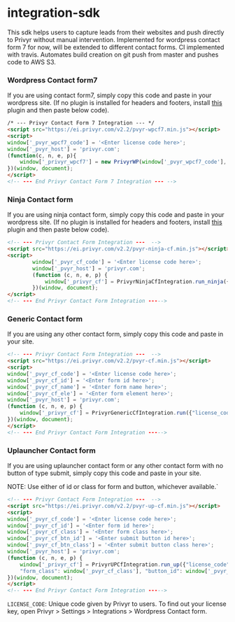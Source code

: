 # integration-sdk

This sdk helps users to capture leads from their websites and push directly to Privyr without manual intervention.
Implemented for wordpress contact form 7 for now, will be extended to different contact forms.
CI implemented with travis. Automates build creation on git push from master and pushes code to AWS S3.


### Wordpress Contact form7
If you are using contact form7, simply copy this code and paste in your wordpress site.
(If no plugin is installed for headers and footers, install [this](https://wordpress.org/plugins/insert-headers-and-footers/)  plugin and then paste below code).

```html
/* --- Privyr Contact Form 7 Integration --- */ 
<script src="https://ei.privyr.com/v2.2/pvyr-wpcf7.min.js"></script>
<script>
window['_pvyr_wpcf7_code'] = '<Enter license code here>';
window['_pvyr_host'] = 'privyr.com';
(function(c, n, e, p){
    window['_privyr_wpcf7'] = new PrivyrWP(window['_pvyr_wpcf7_code'], "your-name",  "your-email" , "tel");
})(window, document);
</script>
<!-- --- End Privyr Contact Form 7 Integration --- --> 
```

### Ninja Contact form
If you are using ninja contact form, simply copy this code and paste in your wordpress site.
(If no plugin is installed for headers and footers, install [this](https://wordpress.org/plugins/insert-headers-and-footers/)  plugin and then paste below code).

```html
<!-- --- Privyr Contact Form Integration ---  -->
<script src="https://ei.privyr.com/v2.2/pvyr-ninja-cf.min.js"></script>
<script>
        window['_pvyr_cf_code'] = '<Enter license code here>';
        window['_pvyr_host'] = 'privyr.com';
        (function (c, n, e, p) {
            window['_privyr_cf'] = PrivyrNinjaCfIntegration.run_ninja({"license_code": window['_pvyr_cf_code']});
        })(window, document);
</script>
<!-- --- End Privyr Contact Form Integration ----->
```

### Generic Contact form
If you are using any other contact form, simply copy this code and paste in your site.

```html
<!-- --- Privyr Contact Form Integration ---  -->
<script src="https://ei.privyr.com/v2.2/pvyr-cf.min.js"></script>
<script>
window['_pvyr_cf_code'] = '<Enter license code here>';
window['_pvyr_cf_id'] = '<Enter form id here>';
window['_pvyr_cf_name'] = '<Enter form name here>';
window['_pvyr_cf_ele'] = '<Enter form element here>';
window['_pvyr_host'] = 'privyr.com';
(function (c, n, e, p) {
    window['_privyr_cf'] = PrivyrGenericCfIntegration.run({"license_code": window['_pvyr_cf_code'], "form_id": window['_pvyr_cf_id'], "form_name": window['_pvyr_cf_name'], "form_ele": window['_pvyr_cf_ele'], "all_forms": true});
})(window, document);
</script>
<!-- --- End Privyr Contact Form Integration ----->
```

### Uplauncher Contact form
If you are using uplauncher contact form or any other contact form with no button of type submit, 
simply copy this code and paste in your site.

NOTE: Use either of id or class for form and button, whichever available.`

```html
<!-- --- Privyr Contact Form Integration ---  -->
<script src="https://ei.privyr.com/v2.2/pvyr-up-cf.min.js"></script>
<script>
window['_pvyr_cf_code'] = '<Enter license code here>';
window['_pvyr_cf_id'] = '<Enter form id here>';
window['_pvyr_cf_class'] = '<Enter form class here>';
window['_pvyr_cf_btn_id'] = '<Enter submit button id here>';
window['_pvyr_cf_btn_class'] = '<Enter submit button class here>';
window['_pvyr_host'] = 'privyr.com';
(function (c, n, e, p) {
    window['_privyr_cf'] = PrivyrUPCfIntegration.run_up({"license_code": window['_pvyr_cf_code'], "form_id": window['_pvyr_cf_id'], 
    "form_class": window['_pvyr_cf_class'], "button_id": window['_pvyr_cf_btn_id'], "button_class": window['_pvyr_cf_btn_class']});
})(window, document);
</script>
<!-- --- End Privyr Contact Form Integration ----->
```

`LICENSE_CODE`: Unique code given by Privyr to users. To find out your license key, open Privyr > Settings > Integrations > Wordpress Contact form. 
